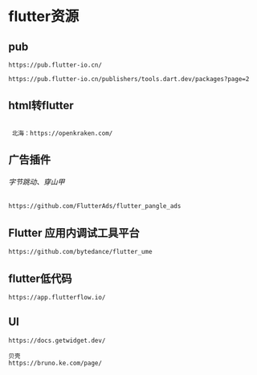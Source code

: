 # flutter资源

## pub

```
https://pub.flutter-io.cn/

https://pub.flutter-io.cn/publishers/tools.dart.dev/packages?page=2
```



## html转flutter

```

 北海：https://openkraken.com/
```

## 广告插件

###### 字节跳动、穿山甲

```
https://github.com/FlutterAds/flutter_pangle_ads
```

## Flutter 应用内调试工具平台

```
https://github.com/bytedance/flutter_ume
```

## flutter低代码

```
https://app.flutterflow.io/
```

## UI

```
https://docs.getwidget.dev/

贝壳
https://bruno.ke.com/page/
```

